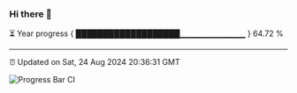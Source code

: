 ### Hi there 👋

⏳ Year progress { ███████████████████▁▁▁▁▁▁▁▁▁▁▁ } 64.72 %

---

⏰ Updated on Sat, 24 Aug 2024 20:36:31 GMT

![Progress Bar CI](https://github.com/IshwaranRudhara/GIT-ACTION/workflows/Progress%20Bar%20CI/badge.svg)
